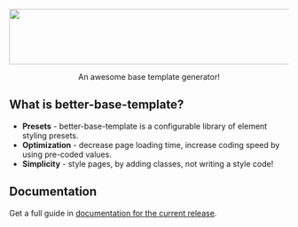 <p align="center">
  <a href="http://gulpjs.com">
    <img height="100" width="736" src="https://user-images.githubusercontent.com/29531824/33808807-0ac5cdfa-ddf5-11e7-896a-d8bca95a4cde.png">
  </a>
  <p align="center">An awesome base template generator!</p>
</p>

## What is better-base-template?

- **Presets** - better-base-template is a configurable library of element styling presets.
- **Optimization** - decrease page loading time, increase coding speed by using pre-coded values.
- **Simplicity** - style pages, by adding classes, not writing a style code!

## Documentation

Get a full guide in [documentation for the current release](/docs/README.md).


